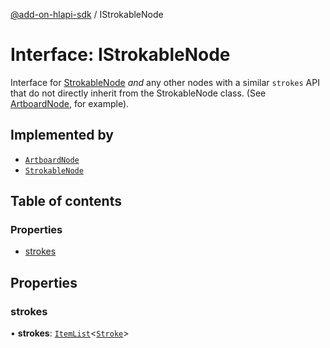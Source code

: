 [@add-on-hlapi-sdk](../overview.md) / IStrokableNode

# Interface: IStrokableNode

Interface for [StrokableNode](../classes/StrokableNode.md) *and* any other nodes with a similar `strokes` API that do not directly inherit from
the StrokableNode class. (See [ArtboardNode](../classes/ArtboardNode.md), for example).

## Implemented by

- [`ArtboardNode`](../classes/ArtboardNode.md)
- [`StrokableNode`](../classes/StrokableNode.md)

## Table of contents

### Properties

- [strokes](IStrokableNode.md#strokes)

## Properties

### strokes

• **strokes**: [`ItemList`](../classes/ItemList.md)<[`Stroke`](Stroke.md)\>
